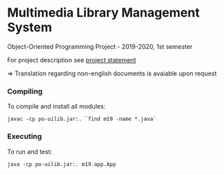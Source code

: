 # Multimedia Library Management System

Object-Oriented Programming Project - 2019-2020, 1st semester

For project description see [project statement](https://github.com/afonsojorge15/multimedia-library-management-system/blob/master/ProjectGuidelines.pdf)

=> Translation regarding non-english documents is avaiable upon request

### Compiling

To compile and install all modules:

```
javac -cp po-uilib.jar:. `find m19 -name *.java`
```

### Executing

To run and test:

```
java -cp po-uilib.jar:. m19.app.App
```
